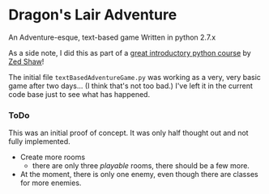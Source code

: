 # Dragon's Lair Adventure
An Adventure-esque, text-based game
Written in python 2.7.x

As a side note, I did this as part of a [great introductory python course](http://learnpythonthehardway.org/) by [Zed Shaw](http://zedshaw.com/)!

The initial file `textBasedAdventureGame.py` was working as a very, very basic game after two days... (I think that's not too bad.) I've left it in the current code base just to see what has happened.

### ToDo

This was an initial proof of concept. It was only half thought out and not fully implemented. 

* Create more rooms
    * there are only three _playable_ rooms, there should be a few more.
* At the moment, there is only one enemy, even though there are classes for more enemies.

